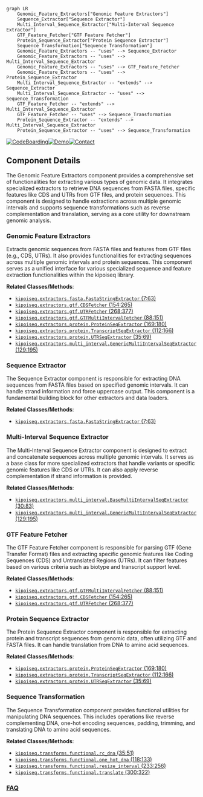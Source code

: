 ```mermaid
graph LR
    Genomic_Feature_Extractors["Genomic Feature Extractors"]
    Sequence_Extractor["Sequence Extractor"]
    Multi_Interval_Sequence_Extractor["Multi-Interval Sequence Extractor"]
    GTF_Feature_Fetcher["GTF Feature Fetcher"]
    Protein_Sequence_Extractor["Protein Sequence Extractor"]
    Sequence_Transformation["Sequence Transformation"]
    Genomic_Feature_Extractors -- "uses" --> Sequence_Extractor
    Genomic_Feature_Extractors -- "uses" --> Multi_Interval_Sequence_Extractor
    Genomic_Feature_Extractors -- "uses" --> GTF_Feature_Fetcher
    Genomic_Feature_Extractors -- "uses" --> Protein_Sequence_Extractor
    Multi_Interval_Sequence_Extractor -- "extends" --> Sequence_Extractor
    Multi_Interval_Sequence_Extractor -- "uses" --> Sequence_Transformation
    GTF_Feature_Fetcher -- "extends" --> Multi_Interval_Sequence_Extractor
    GTF_Feature_Fetcher -- "uses" --> Sequence_Transformation
    Protein_Sequence_Extractor -- "extends" --> Multi_Interval_Sequence_Extractor
    Protein_Sequence_Extractor -- "uses" --> Sequence_Transformation
```
[![CodeBoarding](https://img.shields.io/badge/Generated%20by-CodeBoarding-9cf?style=flat-square)](https://github.com/CodeBoarding/GeneratedOnBoardings)[![Demo](https://img.shields.io/badge/Try%20our-Demo-blue?style=flat-square)](https://www.codeboarding.org/demo)[![Contact](https://img.shields.io/badge/Contact%20us%20-%20contact@codeboarding.org-lightgrey?style=flat-square)](mailto:contact@codeboarding.org)

## Component Details

The Genomic Feature Extractors component provides a comprehensive set of functionalities for extracting various types of genomic data. It integrates specialized extractors to retrieve DNA sequences from FASTA files, specific features like CDS and UTRs from GTF files, and protein sequences. This component is designed to handle extractions across multiple genomic intervals and supports sequence transformations such as reverse complementation and translation, serving as a core utility for downstream genomic analysis.

### Genomic Feature Extractors
Extracts genomic sequences from FASTA files and features from GTF files (e.g., CDS, UTRs). It also provides functionalities for extracting sequences across multiple genomic intervals and protein sequences. This component serves as a unified interface for various specialized sequence and feature extraction functionalities within the kipoiseq library.


**Related Classes/Methods**:

- <a href="https://github.com/kipoi/kipoiseq/blob/master/kipoiseq/extractors/fasta.py#L7-L63" target="_blank" rel="noopener noreferrer">`kipoiseq.extractors.fasta.FastaStringExtractor` (7:63)</a>
- <a href="https://github.com/kipoi/kipoiseq/blob/master/kipoiseq/extractors/gtf.py#L154-L265" target="_blank" rel="noopener noreferrer">`kipoiseq.extractors.gtf.CDSFetcher` (154:265)</a>
- <a href="https://github.com/kipoi/kipoiseq/blob/master/kipoiseq/extractors/gtf.py#L268-L377" target="_blank" rel="noopener noreferrer">`kipoiseq.extractors.gtf.UTRFetcher` (268:377)</a>
- <a href="https://github.com/kipoi/kipoiseq/blob/master/kipoiseq/extractors/gtf.py#L88-L151" target="_blank" rel="noopener noreferrer">`kipoiseq.extractors.gtf.GTFMultiIntervalFetcher` (88:151)</a>
- <a href="https://github.com/kipoi/kipoiseq/blob/master/kipoiseq/extractors/protein.py#L169-L180" target="_blank" rel="noopener noreferrer">`kipoiseq.extractors.protein.ProteinSeqExtractor` (169:180)</a>
- <a href="https://github.com/kipoi/kipoiseq/blob/master/kipoiseq/extractors/protein.py#L112-L166" target="_blank" rel="noopener noreferrer">`kipoiseq.extractors.protein.TranscriptSeqExtractor` (112:166)</a>
- <a href="https://github.com/kipoi/kipoiseq/blob/master/kipoiseq/extractors/protein.py#L35-L69" target="_blank" rel="noopener noreferrer">`kipoiseq.extractors.protein.UTRSeqExtractor` (35:69)</a>
- <a href="https://github.com/kipoi/kipoiseq/blob/master/kipoiseq/extractors/multi_interval.py#L129-L195" target="_blank" rel="noopener noreferrer">`kipoiseq.extractors.multi_interval.GenericMultiIntervalSeqExtractor` (129:195)</a>


### Sequence Extractor
The Sequence Extractor component is responsible for extracting DNA sequences from FASTA files based on specified genomic intervals. It can handle strand information and force uppercase output. This component is a fundamental building block for other extractors and data loaders.


**Related Classes/Methods**:

- <a href="https://github.com/kipoi/kipoiseq/blob/master/kipoiseq/extractors/fasta.py#L7-L63" target="_blank" rel="noopener noreferrer">`kipoiseq.extractors.fasta.FastaStringExtractor` (7:63)</a>


### Multi-Interval Sequence Extractor
The Multi-Interval Sequence Extractor component is designed to extract and concatenate sequences across multiple genomic intervals. It serves as a base class for more specialized extractors that handle variants or specific genomic features like CDS or UTRs. It can also apply reverse complementation if strand information is provided.


**Related Classes/Methods**:

- <a href="https://github.com/kipoi/kipoiseq/blob/master/kipoiseq/extractors/multi_interval.py#L30-L83" target="_blank" rel="noopener noreferrer">`kipoiseq.extractors.multi_interval.BaseMultiIntervalSeqExtractor` (30:83)</a>
- <a href="https://github.com/kipoi/kipoiseq/blob/master/kipoiseq/extractors/multi_interval.py#L129-L195" target="_blank" rel="noopener noreferrer">`kipoiseq.extractors.multi_interval.GenericMultiIntervalSeqExtractor` (129:195)</a>


### GTF Feature Fetcher
The GTF Feature Fetcher component is responsible for parsing GTF (Gene Transfer Format) files and extracting specific genomic features like Coding Sequences (CDS) and Untranslated Regions (UTRs). It can filter features based on various criteria such as biotype and transcript support level.


**Related Classes/Methods**:

- <a href="https://github.com/kipoi/kipoiseq/blob/master/kipoiseq/extractors/gtf.py#L88-L151" target="_blank" rel="noopener noreferrer">`kipoiseq.extractors.gtf.GTFMultiIntervalFetcher` (88:151)</a>
- <a href="https://github.com/kipoi/kipoiseq/blob/master/kipoiseq/extractors/gtf.py#L154-L265" target="_blank" rel="noopener noreferrer">`kipoiseq.extractors.gtf.CDSFetcher` (154:265)</a>
- <a href="https://github.com/kipoi/kipoiseq/blob/master/kipoiseq/extractors/gtf.py#L268-L377" target="_blank" rel="noopener noreferrer">`kipoiseq.extractors.gtf.UTRFetcher` (268:377)</a>


### Protein Sequence Extractor
The Protein Sequence Extractor component is responsible for extracting protein and transcript sequences from genomic data, often utilizing GTF and FASTA files. It can handle translation from DNA to amino acid sequences.


**Related Classes/Methods**:

- <a href="https://github.com/kipoi/kipoiseq/blob/master/kipoiseq/extractors/protein.py#L169-L180" target="_blank" rel="noopener noreferrer">`kipoiseq.extractors.protein.ProteinSeqExtractor` (169:180)</a>
- <a href="https://github.com/kipoi/kipoiseq/blob/master/kipoiseq/extractors/protein.py#L112-L166" target="_blank" rel="noopener noreferrer">`kipoiseq.extractors.protein.TranscriptSeqExtractor` (112:166)</a>
- <a href="https://github.com/kipoi/kipoiseq/blob/master/kipoiseq/extractors/protein.py#L35-L69" target="_blank" rel="noopener noreferrer">`kipoiseq.extractors.protein.UTRSeqExtractor` (35:69)</a>


### Sequence Transformation
The Sequence Transformation component provides functional utilities for manipulating DNA sequences. This includes operations like reverse complementing DNA, one-hot encoding sequences, padding, trimming, and translating DNA to amino acid sequences.


**Related Classes/Methods**:

- <a href="https://github.com/kipoi/kipoiseq/blob/master/kipoiseq/transforms/functional.py#L35-L51" target="_blank" rel="noopener noreferrer">`kipoiseq.transforms.functional.rc_dna` (35:51)</a>
- <a href="https://github.com/kipoi/kipoiseq/blob/master/kipoiseq/transforms/functional.py#L118-L133" target="_blank" rel="noopener noreferrer">`kipoiseq.transforms.functional.one_hot_dna` (118:133)</a>
- <a href="https://github.com/kipoi/kipoiseq/blob/master/kipoiseq/transforms/functional.py#L233-L256" target="_blank" rel="noopener noreferrer">`kipoiseq.transforms.functional.resize_interval` (233:256)</a>
- <a href="https://github.com/kipoi/kipoiseq/blob/master/kipoiseq/transforms/functional.py#L300-L322" target="_blank" rel="noopener noreferrer">`kipoiseq.transforms.functional.translate` (300:322)</a>




### [FAQ](https://github.com/CodeBoarding/GeneratedOnBoardings/tree/main?tab=readme-ov-file#faq)